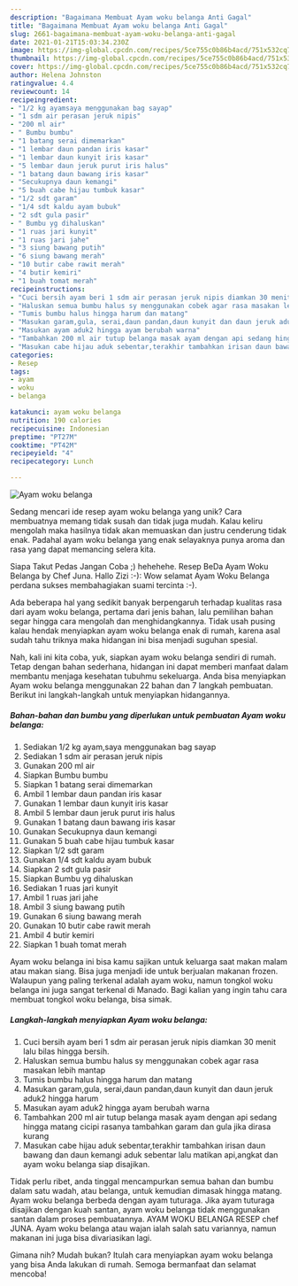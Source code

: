```yaml
---
description: "Bagaimana Membuat Ayam woku belanga Anti Gagal"
title: "Bagaimana Membuat Ayam woku belanga Anti Gagal"
slug: 2661-bagaimana-membuat-ayam-woku-belanga-anti-gagal
date: 2021-01-21T15:03:34.230Z
image: https://img-global.cpcdn.com/recipes/5ce755c0b86b4acd/751x532cq70/ayam-woku-belanga-foto-resep-utama.jpg
thumbnail: https://img-global.cpcdn.com/recipes/5ce755c0b86b4acd/751x532cq70/ayam-woku-belanga-foto-resep-utama.jpg
cover: https://img-global.cpcdn.com/recipes/5ce755c0b86b4acd/751x532cq70/ayam-woku-belanga-foto-resep-utama.jpg
author: Helena Johnston
ratingvalue: 4.4
reviewcount: 14
recipeingredient:
- "1/2 kg ayamsaya menggunakan bag sayap"
- "1 sdm air perasan jeruk nipis"
- "200 ml air"
- " Bumbu bumbu"
- "1 batang serai dimemarkan"
- "1 lembar daun pandan iris kasar"
- "1 lembar daun kunyit iris kasar"
- "5 lembar daun jeruk purut iris halus"
- "1 batang daun bawang iris kasar"
- "Secukupnya daun kemangi"
- "5 buah cabe hijau tumbuk kasar"
- "1/2 sdt garam"
- "1/4 sdt kaldu ayam bubuk"
- "2 sdt gula pasir"
- " Bumbu yg dihaluskan"
- "1 ruas jari kunyit"
- "1 ruas jari jahe"
- "3 siung bawang putih"
- "6 siung bawang merah"
- "10 butir cabe rawit merah"
- "4 butir kemiri"
- "1 buah tomat merah"
recipeinstructions:
- "Cuci bersih ayam beri 1 sdm air perasan jeruk nipis diamkan 30 menit lalu bilas hingga bersih."
- "Haluskan semua bumbu halus sy menggunakan cobek agar rasa masakan lebih mantap"
- "Tumis bumbu halus hingga harum dan matang"
- "Masukan garam,gula, serai,daun pandan,daun kunyit dan daun jeruk aduk2 hingga harum"
- "Masukan ayam aduk2 hingga ayam berubah warna"
- "Tambahkan 200 ml air tutup belanga masak ayam dengan api sedang hingga matang cicipi rasanya tambahkan garam dan gula jika dirasa kurang"
- "Masukan cabe hijau aduk sebentar,terakhir tambahkan irisan daun bawang dan daun kemangi aduk sebentar lalu matikan api,angkat dan ayam woku belanga siap disajikan."
categories:
- Resep
tags:
- ayam
- woku
- belanga

katakunci: ayam woku belanga 
nutrition: 190 calories
recipecuisine: Indonesian
preptime: "PT27M"
cooktime: "PT42M"
recipeyield: "4"
recipecategory: Lunch

---
```



![Ayam woku belanga](https://img-global.cpcdn.com/recipes/5ce755c0b86b4acd/751x532cq70/ayam-woku-belanga-foto-resep-utama.jpg)

Sedang mencari ide resep ayam woku belanga yang unik? Cara membuatnya memang tidak susah dan tidak juga mudah. Kalau keliru mengolah maka hasilnya tidak akan memuaskan dan justru cenderung tidak enak. Padahal ayam woku belanga yang enak selayaknya punya aroma dan rasa yang dapat memancing selera kita.

Siapa Takut Pedas Jangan Coba ;) hehehehe. Resep BeDa Ayam Woku Belanga by Chef Juna. Hallo Zizi :-): Wow selamat Ayam Woku Belanga perdana sukses membahagiakan suami tercinta :-).

Ada beberapa hal yang sedikit banyak berpengaruh terhadap kualitas rasa dari ayam woku belanga, pertama dari jenis bahan, lalu pemilihan bahan segar hingga cara mengolah dan menghidangkannya. Tidak usah pusing kalau hendak menyiapkan ayam woku belanga enak di rumah, karena asal sudah tahu triknya maka hidangan ini bisa menjadi suguhan spesial.


Nah, kali ini kita coba, yuk, siapkan ayam woku belanga sendiri di rumah. Tetap dengan bahan sederhana, hidangan ini dapat memberi manfaat dalam membantu menjaga kesehatan tubuhmu sekeluarga. Anda bisa menyiapkan Ayam woku belanga menggunakan 22 bahan dan 7 langkah pembuatan. Berikut ini langkah-langkah untuk menyiapkan hidangannya.

<!--inarticleads1-->

##### Bahan-bahan dan bumbu yang diperlukan untuk pembuatan Ayam woku belanga:

1. Sediakan 1/2 kg ayam,saya menggunakan bag sayap
1. Sediakan 1 sdm air perasan jeruk nipis
1. Gunakan 200 ml air
1. Siapkan  Bumbu bumbu
1. Siapkan 1 batang serai dimemarkan
1. Ambil 1 lembar daun pandan iris kasar
1. Gunakan 1 lembar daun kunyit iris kasar
1. Ambil 5 lembar daun jeruk purut iris halus
1. Gunakan 1 batang daun bawang iris kasar
1. Gunakan Secukupnya daun kemangi
1. Gunakan 5 buah cabe hijau tumbuk kasar
1. Siapkan 1/2 sdt garam
1. Gunakan 1/4 sdt kaldu ayam bubuk
1. Siapkan 2 sdt gula pasir
1. Siapkan  Bumbu yg dihaluskan
1. Sediakan 1 ruas jari kunyit
1. Ambil 1 ruas jari jahe
1. Ambil 3 siung bawang putih
1. Gunakan 6 siung bawang merah
1. Gunakan 10 butir cabe rawit merah
1. Ambil 4 butir kemiri
1. Siapkan 1 buah tomat merah


Ayam woku belanga ini bisa kamu sajikan untuk keluarga saat makan malam atau makan siang. Bisa juga menjadi ide untuk berjualan makanan frozen. Walaupun yang paling terkenal adalah ayam woku, namun tongkol woku belanga ini juga sangat terkenal di Manado. Bagi kalian yang ingin tahu cara membuat tongkol woku belanga, bisa simak. 

<!--inarticleads2-->

##### Langkah-langkah menyiapkan Ayam woku belanga:

1. Cuci bersih ayam beri 1 sdm air perasan jeruk nipis diamkan 30 menit lalu bilas hingga bersih.
1. Haluskan semua bumbu halus sy menggunakan cobek agar rasa masakan lebih mantap
1. Tumis bumbu halus hingga harum dan matang
1. Masukan garam,gula, serai,daun pandan,daun kunyit dan daun jeruk aduk2 hingga harum
1. Masukan ayam aduk2 hingga ayam berubah warna
1. Tambahkan 200 ml air tutup belanga masak ayam dengan api sedang hingga matang cicipi rasanya tambahkan garam dan gula jika dirasa kurang
1. Masukan cabe hijau aduk sebentar,terakhir tambahkan irisan daun bawang dan daun kemangi aduk sebentar lalu matikan api,angkat dan ayam woku belanga siap disajikan.


Tidak perlu ribet, anda tinggal mencampurkan semua bahan dan bumbu dalam satu wadah, atau belanga, untuk kemudian dimasak hingga matang. Ayam woku belanga berbeda dengan ayam tuturaga. Jika ayam tuturaga disajikan dengan kuah santan, ayam woku belanga tidak menggunakan santan dalam proses pembuatannya. AYAM WOKU BELANGA RESEP chef JUNA. Ayam woku belanga atau wajan ialah salah satu variannya, namun makanan ini juga bisa divariasikan lagi. 

Gimana nih? Mudah bukan? Itulah cara menyiapkan ayam woku belanga yang bisa Anda lakukan di rumah. Semoga bermanfaat dan selamat mencoba!
